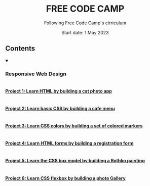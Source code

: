 <h1 align = center>FREE CODE CAMP</h1>
  <p align = center>Following Free Code Camp's cirriculum</p>
  <p align = center> Start date: 1 May 2023</p>

<h2>Contents</h2>
<details open>
  <summary><h3>Responsive Web Design</h3></summary>
<h4 style ="display: inline-block">
  <a href = "https://github.com/jianxunbak/Free-Code-Camp/tree/fd93cea79c3c3701fceed94a7402440c1ccd0242/Free%20code%20camp/Project%201">
    Project 1: Learn HTML by building a cat photo app</a></h4>
<h4 style ="display: inline-block">
  <a href = "https://github.com/jianxunbak/Free-Code-Camp/tree/fd93cea79c3c3701fceed94a7402440c1ccd0242/Free%20code%20camp/Project%202">
    Project 2: Learn basic CSS by building a cafe menu</a></h4>
<h4 style ="display: inline-block">
  <a href = "https://github.com/jianxunbak/Free-Code-Camp/tree/fd93cea79c3c3701fceed94a7402440c1ccd0242/Free%20code%20camp/Project%203">
    Project 3: Learn CSS colors by building a set of colored markers</a></h4>
<h4 style ="display: inline-block">
  <a href = "https://github.com/jianxunbak/Free-Code-Camp/tree/fd93cea79c3c3701fceed94a7402440c1ccd0242/Free%20code%20camp/Project%204">
    Project 4: Learn HTML forms by building a registration form</a></h4>
<h4 style ="display: inline-block">
  <a href = "https://github.com/jianxunbak/Free-Code-Camp/tree/fd93cea79c3c3701fceed94a7402440c1ccd0242/Free%20code%20camp/Project%205">
    Project 5: Learn the CSS box model by building a Rothko painting</a></h4>
<h4 style ="display: inline-block">
  <a href = "https://github.com/jianxunbak/Free-Code-Camp/tree/fd93cea79c3c3701fceed94a7402440c1ccd0242/Free%20code%20camp/Project%206">
    Project 6: Learn CSS flexbox by building a photo Gallery</a></h4>
</details>
